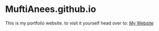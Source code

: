 # MuftiAnees.github.io

This is my portfolio website. to visit it yourself head over to:
<a href=https://muftianees.github.io/>My Website<a>
